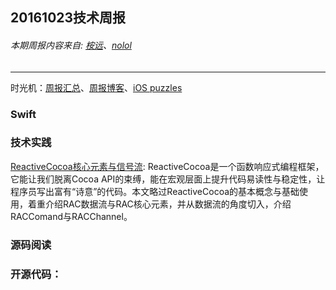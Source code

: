 
## 20161023技术周报

###### 本期周报内容来自: [桉远](https://github.com/AnYuan)、[nolol](https://github.com/nolol)

---

时光机：[周报汇总](https://github.com/BaiduHiDeviOS/iOS-Tech-Weekly)、[周报博客](http://baiduhidevios.github.io/)、[iOS puzzles](https://github.com/BaiduHiDeviOS/iOS-puzzles)


### Swift



### 技术实践

[ReactiveCocoa核心元素与信号流](http://tech.meituan.com/ReactiveCocoaSignalFlow.html): ReactiveCocoa是一个函数响应式编程框架，它能让我们脱离Cocoa API的束缚，能在宏观层面上提升代码易读性与稳定性，让程序员写出富有“诗意”的代码。本文略过ReactiveCocoa的基本概念与基础使用，着重介绍RAC数据流与RAC核心元素，并从数据流的角度切入，介绍RACComand与RACChannel。



### 源码阅读


### 开源代码：
